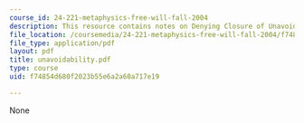 ```yaml
---
course_id: 24-221-metaphysics-free-will-fall-2004
description: This resource contains notes on Denying Closure of Unavoidability.
file_location: /coursemedia/24-221-metaphysics-free-will-fall-2004/f74854d680f2023b55e6a2a60a717e19_unavoidability.pdf
file_type: application/pdf
layout: pdf
title: unavoidability.pdf
type: course
uid: f74854d680f2023b55e6a2a60a717e19

---
```

None
